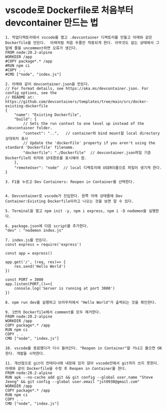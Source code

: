 # vscode로 Dockerfile로 처음부터 devcontainer 만드는 법

	1. 작업디렉토리에서 vscode를 열고 .devcontainer 디렉토리를 만들고 아래와 같은 Dockerfile을 만든다.  아래처럼 처음 두줄만 작동되게 한다. 아무것도 없는 상태에서 그 밑에 줄을 uncomment하면 오류가 생긴다.
	FROM node:20.2-alpine
	WORKDIR /app
	#COPY package*.* /app
	#RUN npm ci
	#COPY . .
	#CMD ["node", "index.js"]
	
	2. 아래와 같이 devcontainer.json을 만든다.
	// For format details, see https://aka.ms/devcontainer.json. For config options, see the
	// README at: https://github.com/devcontainers/templates/tree/main/src/docker-existing-dockerfile
	{
		"name": "Existing Dockerfile",
		"build": {
			// Sets the run context to one level up instead of the .devcontainer folder.
			"context": "..",   // container와 bind mount할 local directory 상대위치 표시
			// Update the 'dockerFile' property if you aren't using the standard 'Dockerfile' filename.
			"dockerfile": "./Dockerfile"  // devcontainer.json파일 기준 Dockerfile의 위치와 상대경로를 표시해야 함.
		},
		"remoteUser": "node"  // local 디렉토리에 USER이름으로 파일이 생기게 한다.
	}
	
	3. F1을 누르고 Dev Containers: Reopen in Container를 선택한다.
	
	
	4. Devcontainer로 vscode가 진입한다. 왼쪽 아래 상태줄에 Dev Container:Existing Dockerfile이라고 나오는 것을 보면 알 수 있다.

	5. Terminal을 열고 npm init -y, npm i express, npm i -D nodemon을 실행한다.

	6. package.json에 다음 script를 추가한다.
	"dev" : "nodemon index.js"
	
	7. index.js를 만든다.
	const express = require('express')
	
	const app = express()
	
	app.get('/', (req, res)=> {
	    res.send('Hello World')
	})
	
	const PORT = 3000
	app.listen(PORT,()=>{
	    console.log('Server is running at port 3000')
	})
	
	8. npm run dev를 실행하고 브라우저에서 "Hello World"가 출력되는 것을 확인한다.

	9. 1번의 Dockerfile에서 comment를 모두 제거한다.
	FROM node:20.2-alpine
	WORKDIR /app
	COPY package*.* /app
	RUN npm ci
	COPY . .
	CMD ["node", "index.js"]
	
	10. vscode를 종료했다가 다시 들어간다. "Reopen in Container"할 거냐고 물으면 OK한다. 개발을 시작한다.

	11. 개선점으로 git이 컨테이너에 내장돼 있지 않아 vscode안에서 git까지 쓰지 못한다. 아래와 같이 Dockerfile을 수정 후 Reopen in Container를 한다.
	FROM node:20.2-alpine
	RUN apk --no-cache add git && git config --global user.name "Steve Jeong" && git config --global user.email "jst0930@gmail.com"
	WORKDIR /app
	COPY package*.* /app
	RUN npm ci
	COPY . .
	CMD ["node", "index.js"]
